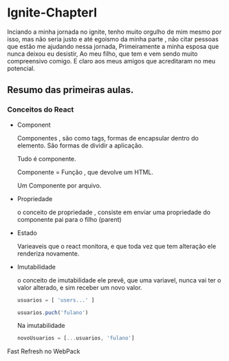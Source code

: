 # Ignite-ChapterI 

Inciando a minha jornada no ignite, tenho muito orgulho de mim mesmo por isso, mas não seria justo e até egoismo da minha parte , não citar pessoas
que estão me ajudando nessa jornada, Primeiramente a minha esposa que nunca deixou eu desistir, Ao meu filho, que tem e vem sendo muito compreensivo comigo. E claro aos meus amigos
que acreditaram no meu potencial. 


## Resumo das primeiras aulas. 
### Conceitos do React

- Component

    Componentes , são como tags, formas de encapsular dentro do elemento. São formas de dividir a aplicação.

    Tudo é componente. 

    Componente = Função , que devolve um HTML. 

    Um Componente por arquivo.

- Propriedade

    o conceito de propriedade , consiste em enviar uma propriedade do componente pai para o filho (parent)

- Estado

    Varieaveis que o react monitora, e que toda vez que tem alteração ele renderiza novamente. 

- Imutabilidade

    o conceito de imutabilidade ele prevê, que uma variavel, nunca vai ter o valor alterado, e sim receber um novo valor.

    ```jsx
    usuarios = [ 'users...' ]
    ```

    ```jsx
    usuarios.puch('fulano')
    ```

    Na imutabilidade 

    ```jsx
    novoUsuarios = [...usuarios, 'fulano']
    ```

Fast Refresh no WebPack
